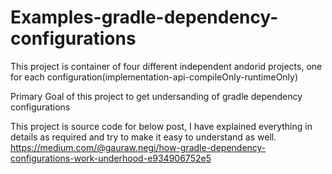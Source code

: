 # Examples-gradle-dependency-configurations
This project is container of four different independent andorid projects, one for each configuration(implementation-api-compileOnly-runtimeOnly)

Primary Goal of this project to get undersanding of gradle dependency configurations

This project is source code for below post, I have explained everything in details as required and try to make it easy to understand as well.
https://medium.com/@gauraw.negi/how-gradle-dependency-configurations-work-underhood-e934906752e5


